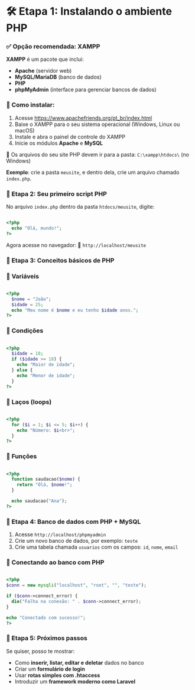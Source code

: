 # 🛠️ Etapa 1: Instalando o ambiente PHP
### ✅ Opção recomendada: XAMPP
**XAMPP** é um pacote que inclui:

 * **Apache** (servidor web)
 * **MySQL/MariaDB** (banco de dados)
 * **PHP**
 * **phpMyAdmin** (interface para gerenciar bancos de dados)

### 🔽 Como instalar:
1. Acesse https://www.apachefriends.org/pt_br/index.html
2. Baixe o XAMPP para o seu sistema operacional (Windows, Linux ou macOS)
3. Instale e abra o painel de controle do XAMPP
4. Inicie os módulos **Apache** e **MySQL**

📁 Os arquivos do seu site PHP devem ir para a pasta:
`C:\xampp\htdocs\` (no Windows)

**Exemplo**: crie a pasta `meusite`, e dentro dela, crie um arquivo chamado `index.php`.

### 🧪 Etapa 2: Seu primeiro script PHP
No arquivo `index.php` dentro da pasta `htdocs/meusite`, digite:
```php

<?php
  echo "Olá, mundo!";
?>
```
Agora acesse no navegador:
📎 `http://localhost/meusite`

### 📘 Etapa 3: Conceitos básicos de PHP
### 🔹 **Variáveis**
```php

<?php
  $nome = "João";
  $idade = 25;
  echo "Meu nome é $nome e eu tenho $idade anos.";
?>

```

### 🔹 **Condições**
```php

<?php
  $idade = 18;
  if ($idade >= 18) {
    echo "Maior de idade";
  } else {
    echo "Menor de idade";
  }
?>

```
### 🔹 **Laços (loops)**
```php

<?php
  for ($i = 1; $i <= 5; $i++) {
    echo "Número: $i<br>";
  }
?>

```
### 🔹 **Funções**
```php

<?php
  function saudacao($nome) {
    return "Olá, $nome!";
  }

  echo saudacao("Ana");
?>

```

### 🔗 Etapa 4: Banco de dados com PHP + MySQL
1. Acesse `http://localhost/phpmyadmin`
2. Crie um novo banco de dados, por exemplo: `teste`
3. Crie uma tabela chamada `usuarios` com os campos: `id`, `nome`, `email`

### 🔸 Conectando ao banco com PHP
```php

<?php
$conn = new mysqli("localhost", "root", "", "teste");

if ($conn->connect_error) {
  die("Falha na conexão: " . $conn->connect_error);
}

echo "Conectado com sucesso!";
?>

```
### 🔄 Etapa 5: Próximos passos
Se quiser, posso te mostrar:
 * Como **inserir, listar, editar e deletar** dados no banco
 * Criar um **formulário de login**
 * Usar **rotas simples com .htaccess**
 * Introduzir um **framework moderno como Laravel**

